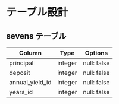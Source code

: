 # テーブル設計

## sevens テーブル

| Column          | Type       | Options                        |
| --------------- | ---------- | ------------------------------ |
| principal       | integer    | null: false                    |
| deposit         | integer    | null: false                    |
| annual_yield_id | integer    | null: false                    |
| years_id        | integer    | null: false                    |
